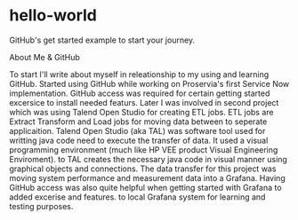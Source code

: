 # hello-world
GitHub's get started  example to start your journey.

About Me & GitHub

To start I'll write about myself in releationship to my using and learning GitHub.
Started using GitHub while working on Proservia's first Service Now implementation.
GitHub access was required for certain getting started excersice to install needed featurs.
Later I was involved in second project which was using Talend Open Studio for creating ETL jobs.
ETL jobs are Extract Transform and Load jobs for moving data between to seperate applicaition.
Talend Open Studio (aka TAL) was software tool used for writting java code need to execute the transfer of data. 
It used a visual programming environment (much like HP VEE product Visual Engineering Enviroment). to
TAL creates the necessary java code in visual manner using graphical objects and connections. 
The data transfer for this project was moving system performance and measurement data into a Grafana.
Having GitHub access was also quite helpful when getting started with Grafana to added excerise and features.
to local Grafana system for learning and testing purposes.
